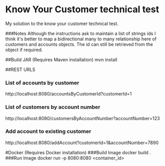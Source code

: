 # Know Your Customer technical test

My solution to the know your customer technical test.

###Notes
Although the instructions ask to maintain a list of strings ids I think it's better to map a bidirectional many to many relationship here of
customers and accounts objects. The id can still be retrieved from the object if required.

##Build JAR (Requires Maven installation) 
mvn install

##REST URLS

### List of accounts by customer
http://localhost:8080/accountsByCustomerId?customerId=1
### List of customers by account number
http://localhost:8080/customersByAccountNumber?accountNumber=123
### Add account to existing customer
http://localhost:8080/addAccount?customerId=1&accountNumber=7890

#Docker (Requires Docker installation)
###Build Image
    docker build .
###Run Image
    docker run -p 8080:8080 <container_id>